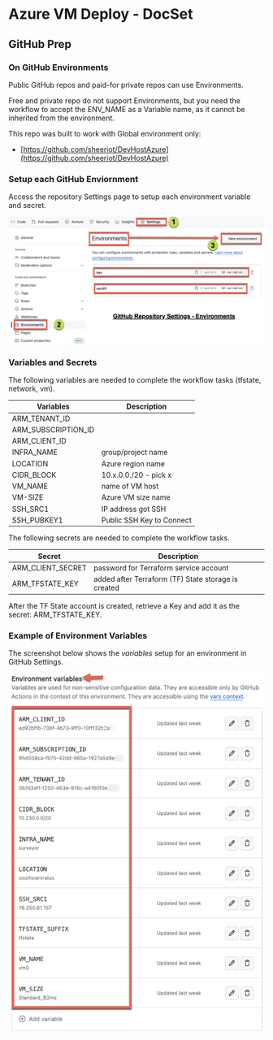 # Azure VM Deploy - DocSet

## GitHub Prep

### On GitHub Environments

Public GitHub repos and paid-for private repos can use Environments.

Free and private repo do not support Environments, but you need the workflow to accept the ENV_NAME as a Variable name, as it cannot be inherited from the environment.

This repo was built to work with Global environment only:

* [https://github.com/sheeriot/DevHostAzure](https://github.com/sheeriot/DevHostAzure)

### Setup each GitHub Enviornment

Access the repository Settings page to setup each environment variable and secret.

![github repo environments](images/github-repo-environments.png)

### Variables and Secrets

The following variables are needed to complete the workflow tasks (tfstate, network, vm).

| Variables          | Description               |
|--------------------|---------------------------|
| ARM_TENANT_ID      |                           |
| ARM_SUBSCRIPTION_ID|                           |
| ARM_CLIENT_ID      |                           |
| INFRA_NAME         | group/project name        |
| LOCATION           | Azure region name         |
| CIDR_BLOCK         | 10.x.0.0./20 - pick x     |
| VM_NAME            | name of VM host           |
| VM-SIZE            | Azure VM size name        |
| SSH_SRC1           | IP address got SSH        |
| SSH_PUBKEY1        | Public SSH Key to Connect |

The following secrets are needed to complete the workflow tasks.

| Secret            | Description                                         |
|-------------------|-----------------------------------------------------|
| ARM_CLIENT_SECRET | password for Terraform service account              |
| ARM_TFSTATE_KEY   | added after Terraform (TF) State storage is created |

After the TF State account is created, retrieve a Key and add it as the secret: ARM_TFSTATE_KEY.

### Example of Environment Variables

The screenshot below shows the _variables_ setup for an environment in GitHub Settings.

![GitHub Environment Variables](images/github-environment-variables.png)
